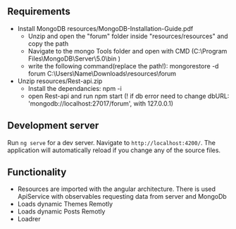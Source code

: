 ## Requirements

- Install MongoDB resources/MongoDB-Installation-Guide.pdf
  - Unzip and open the "forum" folder inside "resources/resources" and copy the path
  - Navigate to the mongo Tools folder and open with CMD (C:\Program Files\MongoDB\Server\5.0\bin )
  - write the following command(replace the path!): mongorestore -d forum C:\Users\Name\Downloads\resources\forum
- Unzip resources/Rest-api.zip
  - Install the dependancies: npm -i
  - open Rest-api and run npm start (! if db error need to change dbURL: 'mongodb://localhost:27017/forum', with 127.0.0.1)

## Development server

Run `ng serve` for a dev server. Navigate to `http://localhost:4200/`. The application will automatically reload if you change any of the source files.

## Functionality

- Resources are imported with the angular architecture. There is used ApiService with observables requesting data from server and MongoDb
- Loads dynamic Themes Remotly
- Loads dynamic Posts Remotly
- Loadrer
